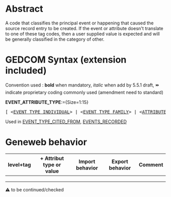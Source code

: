 ﻿# Abstract
A code that classifies the principal event or happening that caused the source record entry to be
created.  If the event or attribute doesn't translate to one of these tag codes, then a user supplied value
is expected and will be generally classified in the category of other.


# GEDCOM Syntax (extension included)
Convention used : **bold** when mandatory, _italic_ when add by 5.5.1 draft, &#x23E9; indicate proprietary coding commonly used (amendment need to standard)<br />

**EVENT_ATTRIBUTE_TYPE**:={Size=1:15}
<pre>
[ &lt;<a href=Ged.EVENT_TYPE_INDIVIDUAL.md>EVENT_TYPE_INDIVIDUAL</a>&gt; | &lt;<a href=Ged.EVENT_TYPE_FAMILY.md>EVENT_TYPE_FAMILY</a>&gt; | &lt;<a href=Ged.ATTRIBUTE_TYPE.md>ATTRIBUTE_TYPE</a>&gt; ]
</pre>
Used in <a href=Ged.EVENT_TYPE_CITED_FROM.md>EVENT_TYPE_CITED_FROM</a>, <a href=Ged.EVENTS_RECORDED.md>EVENTS_RECORDED</a><br />

# Geneweb behavior

level+tag  | + Attribut type or value | Import behavior | Export behavior  | Comment 
---------- | ------------- | :---------------: | :-----------------:| -----------
  |  | | |
  |  | | |
  |  | | |

:warning: to be continued/checked

